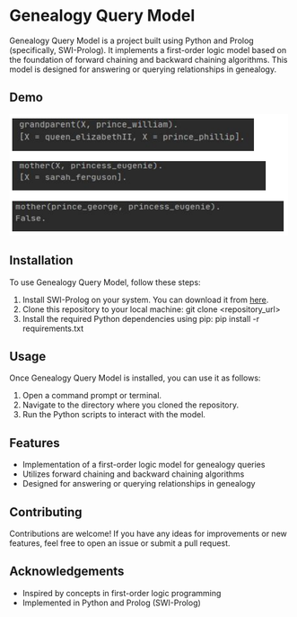 # Genealogy Query Model

Genealogy Query Model is a project built using Python and Prolog (specifically, SWI-Prolog). It implements a first-order logic model based on the foundation of forward chaining and backward chaining algorithms. This model is designed for answering or querying relationships in genealogy.

## Demo
![Demo Result](demo_result.png)

## Installation

To use Genealogy Query Model, follow these steps:

1. Install SWI-Prolog on your system. You can download it from [here](https://www.swi-prolog.org/download/stable).
2. Clone this repository to your local machine: git clone <repository_url>
3. Install the required Python dependencies using pip: pip install -r requirements.txt

## Usage

Once Genealogy Query Model is installed, you can use it as follows:

1. Open a command prompt or terminal.
2. Navigate to the directory where you cloned the repository.
3. Run the Python scripts to interact with the model.

## Features

- Implementation of a first-order logic model for genealogy queries
- Utilizes forward chaining and backward chaining algorithms
- Designed for answering or querying relationships in genealogy

## Contributing

Contributions are welcome! If you have any ideas for improvements or new features, feel free to open an issue or submit a pull request.


## Acknowledgements

- Inspired by concepts in first-order logic programming
- Implemented in Python and Prolog (SWI-Prolog)
